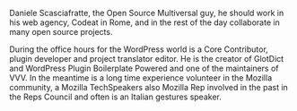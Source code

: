 Daniele Scasciafratte, the Open Source Multiversal guy, he should work in his web agency, Codeat in Rome, and in the rest of the day collaborate in many open source projects.

During the office hours for the WordPress world is a Core Contributor, plugin developer and project translator editor. He is the creator of GlotDict and WordPress Plugin Boilerplate Powered and one of the maintainers of VVV.
In the meantime is a long time experience volunteer in the Mozilla community, a Mozilla TechSpeakers also Mozilla Rep involved in the past in the Reps Council and often is an Italian gestures speaker.

